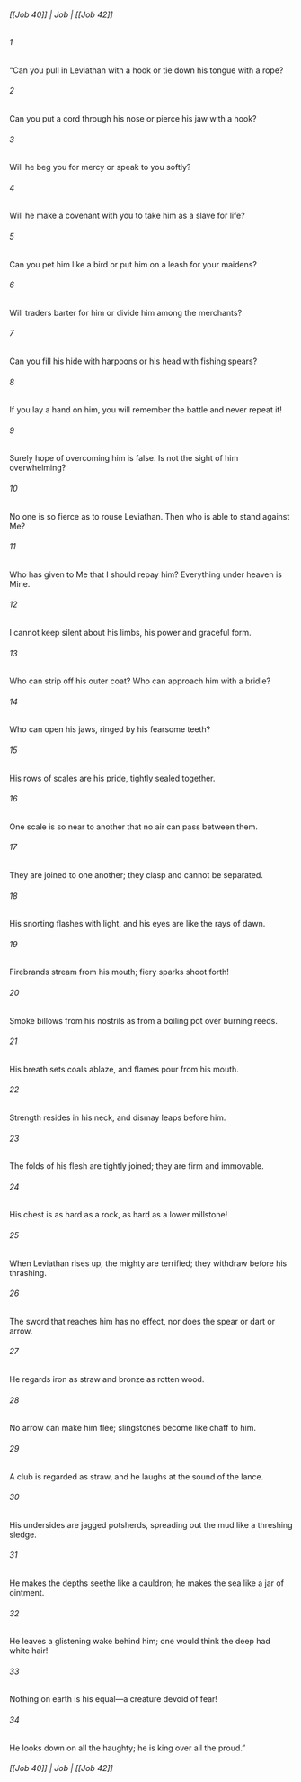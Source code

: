 ###### [[Job 40]] | Job | [[Job 42]]

###### 1
“Can you pull in Leviathan with a hook or tie down his tongue with a rope?
###### 2
Can you put a cord through his nose or pierce his jaw with a hook?
###### 3
Will he beg you for mercy or speak to you softly?
###### 4
Will he make a covenant with you to take him as a slave for life?
###### 5
Can you pet him like a bird or put him on a leash for your maidens?
###### 6
Will traders barter for him or divide him among the merchants?
###### 7
Can you fill his hide with harpoons or his head with fishing spears?
###### 8
If you lay a hand on him, you will remember the battle and never repeat it!
###### 9
Surely hope of overcoming him is false. Is not the sight of him overwhelming?
###### 10
No one is so fierce as to rouse Leviathan. Then who is able to stand against Me?
###### 11
Who has given to Me that I should repay him? Everything under heaven is Mine.
###### 12
I cannot keep silent about his limbs, his power and graceful form.
###### 13
Who can strip off his outer coat? Who can approach him with a bridle?
###### 14
Who can open his jaws, ringed by his fearsome teeth?
###### 15
His rows of scales are his pride, tightly sealed together.
###### 16
One scale is so near to another that no air can pass between them.
###### 17
They are joined to one another; they clasp and cannot be separated.
###### 18
His snorting flashes with light, and his eyes are like the rays of dawn.
###### 19
Firebrands stream from his mouth; fiery sparks shoot forth!
###### 20
Smoke billows from his nostrils as from a boiling pot over burning reeds.
###### 21
His breath sets coals ablaze, and flames pour from his mouth.
###### 22
Strength resides in his neck, and dismay leaps before him.
###### 23
The folds of his flesh are tightly joined; they are firm and immovable.
###### 24
His chest is as hard as a rock, as hard as a lower millstone!
###### 25
When Leviathan rises up, the mighty are terrified; they withdraw before his thrashing.
###### 26
The sword that reaches him has no effect, nor does the spear or dart or arrow.
###### 27
He regards iron as straw and bronze as rotten wood.
###### 28
No arrow can make him flee; slingstones become like chaff to him.
###### 29
A club is regarded as straw, and he laughs at the sound of the lance.
###### 30
His undersides are jagged potsherds, spreading out the mud like a threshing sledge.
###### 31
He makes the depths seethe like a cauldron; he makes the sea like a jar of ointment.
###### 32
He leaves a glistening wake behind him; one would think the deep had white hair!
###### 33
Nothing on earth is his equal—a creature devoid of fear!
###### 34
He looks down on all the haughty; he is king over all the proud.”

###### [[Job 40]] | Job | [[Job 42]]
